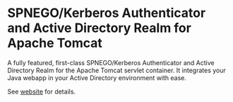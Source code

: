 # SPNEGO/Kerberos Authenticator and Active Directory Realm for Apache Tomcat
A fully featured, first-class SPNEGO/Kerberos Authenticator and Active Directory Realm for the Apache Tomcat servlet container. It integrates your Java webapp in your Active Directory environment with ease.

See [website](https://michael-o.github.io/tomcatspnegoad/) for details.

